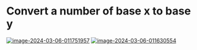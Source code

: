 <h1> Convert a number of base x to base y </h1>
<a href="https://imgbb.com/"><img src="https://i.ibb.co/rHBZXGF/image-2024-03-06-011751957.png" alt="image-2024-03-06-011751957" border="0"></a>
<a href="https://imgbb.com/"><img src="https://i.ibb.co/26XHcvv/image-2024-03-06-011630554.png" alt="image-2024-03-06-011630554" border="0"></a>
